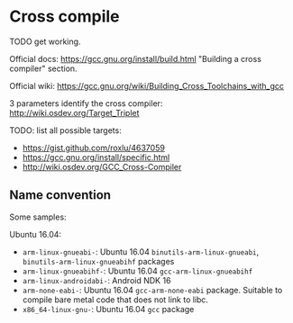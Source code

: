 # Cross compile

TODO get working.

Official docs: <https://gcc.gnu.org/install/build.html> "Building a cross compiler" section.

Official wiki: <https://gcc.gnu.org/wiki/Building_Cross_Toolchains_with_gcc>

3 parameters identify the cross compiler: <http://wiki.osdev.org/Target_Triplet>

TODO: list all possible targets:

- <https://gist.github.com/roxlu/4637059>
- <https://gcc.gnu.org/install/specific.html>
- <http://wiki.osdev.org/GCC_Cross-Compiler>

## Name convention

Some samples:

Ubuntu 16.04:

- `arm-linux-gnueabi-`: Ubuntu 16.04 `binutils-arm-linux-gnueabi`, `binutils-arm-linux-gnueabihf` packages
- `arm-linux-gnueabihf-`: Ubuntu 16.04 `gcc-arm-linux-gnueabihf`
- `arm-linux-androidabi-`: Android NDK 16
- `arm-none-eabi-`: Ubuntu 16.04 `gcc-arm-none-eabi` package. Suitable to compile bare metal code that does not link to libc.
- `x86_64-linux-gnu-`: Ubuntu 16.04 `gcc` package
